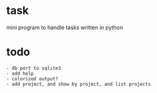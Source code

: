 # task

mini program to handle tasks written in python

# todo
	- db port to sqlite3
	- add help
	- colorized output?
    - add project, and show by project, and list projects
